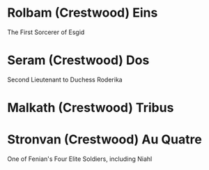 # Rolbam (Crestwood) Eins 
The First Sorcerer of Esgid
# Seram (Crestwood) Dos
Second Lieutenant to Duchess Roderika
# Malkath (Crestwood) Tribus

# Stronvan (Crestwood) Au Quatre 
One of Fenian's Four Elite Soldiers, including Niahl

